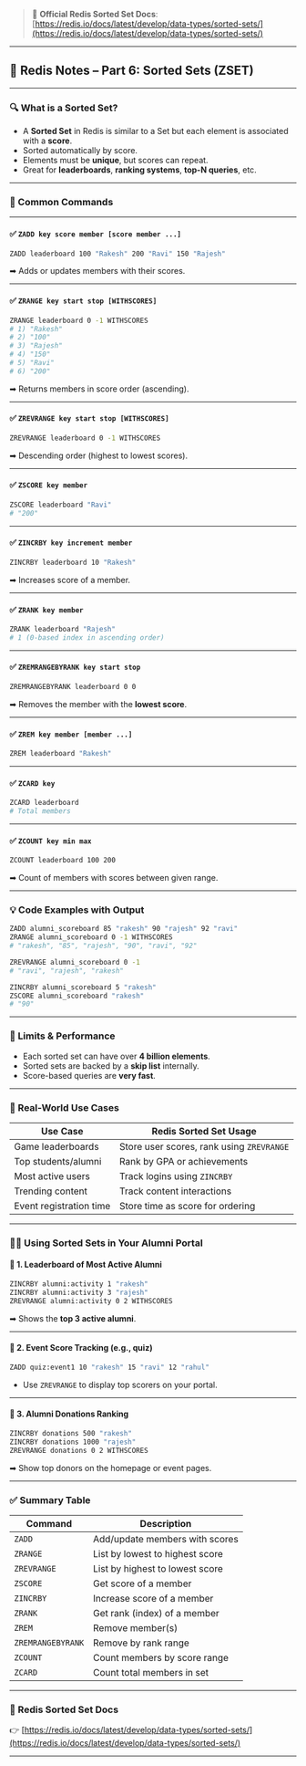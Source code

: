 > 🔗 **Official Redis Sorted Set Docs**:  
[https://redis.io/docs/latest/develop/data-types/sorted-sets/](https://redis.io/docs/latest/develop/data-types/sorted-sets/)

---

## 📘 Redis Notes – Part 6: Sorted Sets (ZSET)

---

### 🔍 What is a Sorted Set?

- A **Sorted Set** in Redis is similar to a Set but each element is associated with a **score**.
- Sorted automatically by score.
- Elements must be **unique**, but scores can repeat.
- Great for **leaderboards**, **ranking systems**, **top-N queries**, etc.

---

### 🚀 Common Commands

---

#### ✅ `ZADD key score member [score member ...]`

```bash
ZADD leaderboard 100 "Rakesh" 200 "Ravi" 150 "Rajesh"
```

➡ Adds or updates members with their scores.

---

#### ✅ `ZRANGE key start stop [WITHSCORES]`

```bash
ZRANGE leaderboard 0 -1 WITHSCORES
# 1) "Rakesh"
# 2) "100"
# 3) "Rajesh"
# 4) "150"
# 5) "Ravi"
# 6) "200"
```

➡ Returns members in score order (ascending).

---

#### ✅ `ZREVRANGE key start stop [WITHSCORES]`

```bash
ZREVRANGE leaderboard 0 -1 WITHSCORES
```

➡ Descending order (highest to lowest scores).

---

#### ✅ `ZSCORE key member`

```bash
ZSCORE leaderboard "Ravi"
# "200"
```

---

#### ✅ `ZINCRBY key increment member`

```bash
ZINCRBY leaderboard 10 "Rakesh"
```

➡ Increases score of a member.

---

#### ✅ `ZRANK key member`

```bash
ZRANK leaderboard "Rajesh"
# 1 (0-based index in ascending order)
```

---

#### ✅ `ZREMRANGEBYRANK key start stop`

```bash
ZREMRANGEBYRANK leaderboard 0 0
```

➡ Removes the member with the **lowest score**.

---

#### ✅ `ZREM key member [member ...]`

```bash
ZREM leaderboard "Rakesh"
```

---

#### ✅ `ZCARD key`

```bash
ZCARD leaderboard
# Total members
```

---

#### ✅ `ZCOUNT key min max`

```bash
ZCOUNT leaderboard 100 200
```

➡ Count of members with scores between given range.

---

### 💡 Code Examples with Output

```bash
ZADD alumni_scoreboard 85 "rakesh" 90 "rajesh" 92 "ravi"
ZRANGE alumni_scoreboard 0 -1 WITHSCORES
# "rakesh", "85", "rajesh", "90", "ravi", "92"

ZREVRANGE alumni_scoreboard 0 -1
# "ravi", "rajesh", "rakesh"

ZINCRBY alumni_scoreboard 5 "rakesh"
ZSCORE alumni_scoreboard "rakesh"
# "90"
```

---

### 📏 Limits & Performance

- Each sorted set can have over **4 billion elements**.
- Sorted sets are backed by a **skip list** internally.
- Score-based queries are **very fast**.

---

### 🧠 Real-World Use Cases

| Use Case                | Redis Sorted Set Usage                                  |
|-------------------------|----------------------------------------------------------|
| Game leaderboards       | Store user scores, rank using `ZREVRANGE`               |
| Top students/alumni     | Rank by GPA or achievements                             |
| Most active users       | Track logins using `ZINCRBY`                            |
| Trending content        | Track content interactions                              |
| Event registration time | Store time as score for ordering                        |

---

### 🧑‍💻 Using Sorted Sets in Your Alumni Portal

#### 🔸 1. Leaderboard of Most Active Alumni

```bash
ZINCRBY alumni:activity 1 "rakesh"
ZINCRBY alumni:activity 3 "rajesh"
ZREVRANGE alumni:activity 0 2 WITHSCORES
```

➡ Shows the **top 3 active alumni**.

---

#### 🔸 2. Event Score Tracking (e.g., quiz)

```bash
ZADD quiz:event1 10 "rakesh" 15 "ravi" 12 "rahul"
```

- Use `ZREVRANGE` to display top scorers on your portal.

---

#### 🔸 3. Alumni Donations Ranking

```bash
ZINCRBY donations 500 "rakesh"
ZINCRBY donations 1000 "rajesh"
ZREVRANGE donations 0 2 WITHSCORES
```

➡ Show top donors on the homepage or event pages.

---

### ✅ Summary Table

| Command           | Description                                    |
|-------------------|------------------------------------------------|
| `ZADD`            | Add/update members with scores                 |
| `ZRANGE`          | List by lowest to highest score                |
| `ZREVRANGE`       | List by highest to lowest score                |
| `ZSCORE`          | Get score of a member                          |
| `ZINCRBY`         | Increase score of a member                     |
| `ZRANK`           | Get rank (index) of a member                   |
| `ZREM`            | Remove member(s)                               |
| `ZREMRANGEBYRANK` | Remove by rank range                           |
| `ZCOUNT`          | Count members by score range                   |
| `ZCARD`           | Count total members in set                     |

---

### 🔗 Redis Sorted Set Docs  
👉 [https://redis.io/docs/latest/develop/data-types/sorted-sets/](https://redis.io/docs/latest/develop/data-types/sorted-sets/)

---
